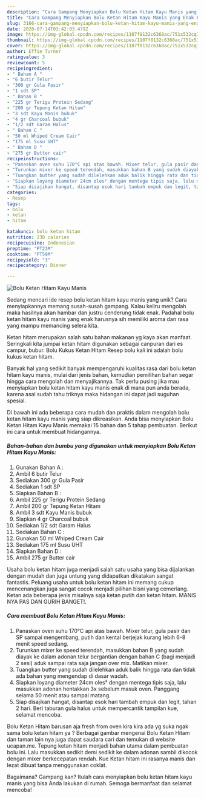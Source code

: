 ```yaml
---
description: "Cara Gampang Menyiapkan Bolu Ketan Hitam Kayu Manis yang Enak Banget"
title: "Cara Gampang Menyiapkan Bolu Ketan Hitam Kayu Manis yang Enak Banget"
slug: 3166-cara-gampang-menyiapkan-bolu-ketan-hitam-kayu-manis-yang-enak-banget
date: 2020-07-14T03:42:03.479Z
image: https://img-global.cpcdn.com/recipes/1107f8132c6368ac/751x532cq70/bolu-ketan-hitam-kayu-manis-foto-resep-utama.jpg
thumbnail: https://img-global.cpcdn.com/recipes/1107f8132c6368ac/751x532cq70/bolu-ketan-hitam-kayu-manis-foto-resep-utama.jpg
cover: https://img-global.cpcdn.com/recipes/1107f8132c6368ac/751x532cq70/bolu-ketan-hitam-kayu-manis-foto-resep-utama.jpg
author: Effie Turner
ratingvalue: 3
reviewcount: 5
recipeingredient:
- " Bahan A "
- "6 butir Telur"
- "300 gr Gula Pasir"
- "1 sdt SP"
- " Bahan B "
- "225 gr Terigu Protein Sedang"
- "200 gr Tepung Ketan Hitam"
- "3 sdt Kayu Manis bubuk"
- "4 gr Charcoal bubuk"
- "1/2 sdt Garam Halus"
- " Bahan C "
- "50 ml Whiped Cream Cair"
- "175 ml Susu UHT"
- " Bahan D "
- "275 gr Butter cair"
recipeinstructions:
- "Panaskan oven suhu 170°C api atas bawah. Mixer telur, gula pasir dan SP sampai mengembang, putih dan kental berjejak kurang lebih 6-8 menit speed sedang."
- "Turunkan mixer ke speed terendah, masukkan bahan B yang sudah diayak ke dalam adonan telur bergantian dengan bahan C (bagi menjadi 2 sesi) aduk sampai rata saja jangan over mix. Matikan mixer."
- "Tuangkan butter yang sudah dilelehkan aduk balik hingga rata dan tidak ada bahan yang mengendap di dasar wadah."
- "Siapkan loyang diameter 24cm oles² dengan mentega tipis saja, lalu masukkan adonan hentakkan 3x sebelum masuk oven. Panggang selama 50 menit atau sampai matang."
- "Siap disajikan hangat, disantap esok hari tambah empuk dan legit, tahan 2 hari. Beri taburan gula halus untuk mempercantik tampilan kue, selamat mencoba."
categories:
- Resep
tags:
- bolu
- ketan
- hitam

katakunci: bolu ketan hitam 
nutrition: 238 calories
recipecuisine: Indonesian
preptime: "PT23M"
cooktime: "PT59M"
recipeyield: "3"
recipecategory: Dinner

---
```



![Bolu Ketan Hitam Kayu Manis](https://img-global.cpcdn.com/recipes/1107f8132c6368ac/751x532cq70/bolu-ketan-hitam-kayu-manis-foto-resep-utama.jpg)

Sedang mencari ide resep bolu ketan hitam kayu manis yang unik? Cara menyiapkannya memang susah-susah gampang. Kalau keliru mengolah maka hasilnya akan hambar dan justru cenderung tidak enak. Padahal bolu ketan hitam kayu manis yang enak harusnya sih memiliki aroma dan rasa yang mampu memancing selera kita.

Ketan hitam merupakan salah satu bahan makanan yg kaya akan manfaat. Seringkali kita jumpai ketan hitam digunakan sebagai canpuran dari es campur, bubur. Bolu Kukus Ketan Hitam Resep bolu kali ini adalah bolu kukus ketan hitam.

Banyak hal yang sedikit banyak mempengaruhi kualitas rasa dari bolu ketan hitam kayu manis, mulai dari jenis bahan, kemudian pemilihan bahan segar hingga cara mengolah dan menyajikannya. Tak perlu pusing jika mau menyiapkan bolu ketan hitam kayu manis enak di mana pun anda berada, karena asal sudah tahu triknya maka hidangan ini dapat jadi suguhan spesial.


Di bawah ini ada beberapa cara mudah dan praktis dalam mengolah bolu ketan hitam kayu manis yang siap dikreasikan. Anda bisa menyiapkan Bolu Ketan Hitam Kayu Manis memakai 15 bahan dan 5 tahap pembuatan. Berikut ini cara untuk membuat hidangannya.

<!--inarticleads1-->

##### Bahan-bahan dan bumbu yang digunakan untuk menyiapkan Bolu Ketan Hitam Kayu Manis:

1. Gunakan  Bahan A :
1. Ambil 6 butir Telur
1. Sediakan 300 gr Gula Pasir
1. Sediakan 1 sdt SP
1. Siapkan  Bahan B :
1. Ambil 225 gr Terigu Protein Sedang
1. Ambil 200 gr Tepung Ketan Hitam
1. Ambil 3 sdt Kayu Manis bubuk
1. Siapkan 4 gr Charcoal bubuk
1. Sediakan 1/2 sdt Garam Halus
1. Sediakan  Bahan C :
1. Gunakan 50 ml Whiped Cream Cair
1. Sediakan 175 ml Susu UHT
1. Siapkan  Bahan D :
1. Ambil 275 gr Butter cair


Usaha bolu ketan hitam juga menjadi salah satu usaha yang bisa dijalankan dengan mudah dan juga untung yang didapatkan dikatakan sangat fantastis. Peluang usaha untuk bolu ketan hitam ini memang cukup mencenangkan juga sangat cocok menjadi pilihan bisni yang cemerlang. Ketan ada beberapa jenis misalnya saja ketan putih dan ketan hitam. MANIS NYA PAS DAN GURIH BANGET!. 

<!--inarticleads2-->

##### Cara membuat Bolu Ketan Hitam Kayu Manis:

1. Panaskan oven suhu 170°C api atas bawah. Mixer telur, gula pasir dan SP sampai mengembang, putih dan kental berjejak kurang lebih 6-8 menit speed sedang.
1. Turunkan mixer ke speed terendah, masukkan bahan B yang sudah diayak ke dalam adonan telur bergantian dengan bahan C (bagi menjadi 2 sesi) aduk sampai rata saja jangan over mix. Matikan mixer.
1. Tuangkan butter yang sudah dilelehkan aduk balik hingga rata dan tidak ada bahan yang mengendap di dasar wadah.
1. Siapkan loyang diameter 24cm oles² dengan mentega tipis saja, lalu masukkan adonan hentakkan 3x sebelum masuk oven. Panggang selama 50 menit atau sampai matang.
1. Siap disajikan hangat, disantap esok hari tambah empuk dan legit, tahan 2 hari. Beri taburan gula halus untuk mempercantik tampilan kue, selamat mencoba.


Bolu Ketan Hitam barusan aja fresh from oven kira kira ada yg suka ngak sama bolu ketan hitam ya ? Berbagai gambar mengenai Bolu Ketan Hitam dan taman lain nya juga dapat saudara cari dan temukan di website ucapan.me. Tepung ketan hitam menjadi bahan utama dalam pembuatan bolu ini. Lalu masukkan sedikit demi sedikit ke dalam adonan sambil dikocok dengan mixer berkecepatan rendah. Kue Ketan hitam ini rasanya manis dan lezat dibuat tanpa menggunakan coklat. 

Bagaimana? Gampang kan? Itulah cara menyiapkan bolu ketan hitam kayu manis yang bisa Anda lakukan di rumah. Semoga bermanfaat dan selamat mencoba!
